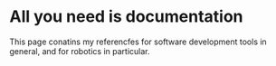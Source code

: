 # All you need is documentation

This page conatins my referencfes for software development tools in general, and for robotics in particular.

<!-- This documentation comes to give a fast access to ros2 humble basis.
Including short code examples and concepts explenations. -->
